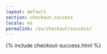 ```yaml
---
layout: default
section: checkout.success
locale: es
permalink: /es/checkout/success/
---
```


{% include checkout-success.html %}

